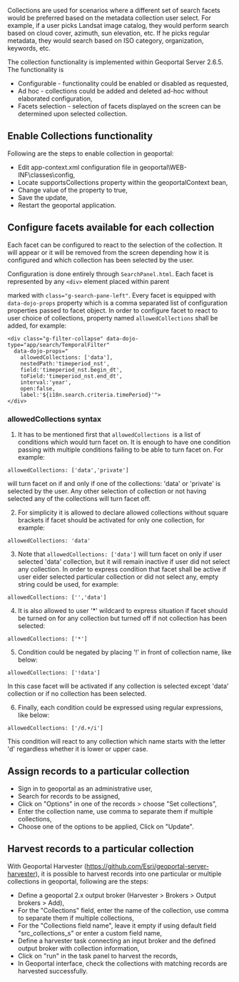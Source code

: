 Collections are used for scenarios where a different set of search facets would be preferred based on the metadata collection user select. For example, if a user picks Landsat image catalog, they would perform search based on cloud cover, azimuth, sun elevation, etc. If he picks regular metadata, they would search based on ISO category, organization, keywords, etc.

The collection functionality is implemented within Geoportal Server 2.6.5. The functionality is 

* Configurable - functionality could be enabled or disabled as requested,
* Ad hoc - collections could be added and deleted ad-hoc without elaborated configuration,
* Facets selection - selection of facets displayed on the screen can be determined upon selected collection.

## Enable Collections functionality

Following are the steps to enable collection in geoportal: 

* Edit app-context.xml configuration file in geoportal\WEB-INF\classes\config,
* Locate supportsCollections property within the geoportalContext bean,
* Change value of the property to true,
* Save the update,
* Restart the geoportal application.

## Configure facets available for each collection

Each facet can be configured to react to the selection of the collection. It will appear or it will be removed from the screen depending how it is configured and which collection has been selected by the user.

Configuration is done entirely through `SearchPanel.html`. Each facet is represented by any `<div>` element placed within parent <div> marked with `class="g-search-pane-left"`. Every facet is equipped with `data-dojo-props` property which is a comma separated list of configuration properties passed to facet object. In order to configure facet to react to user choice of collections, property named `allowedCollections` shall be added, for example:

```
<div class="g-filter-collapse" data-dojo-type="app/search/TemporalFilter"
  data-dojo-props="
    allowedCollections: ['data'],
    nestedPath:'timeperiod_nst',
    field:'timeperiod_nst.begin_dt',
    toField:'timeperiod_nst.end_dt',
    interval:'year',
    open:false,
    label:'${i18n.search.criteria.timePeriod}'">
</div>
```

### allowedCollections syntax
1. It has to be mentioned first that `allowedCollections `is a list of conditions which would turn facet on. It is enough to have one condition passing with multiple conditions failing to be able to turn facet on. For example:
```
allowedCollections: ['data','private']
```
will turn facet on if and only if one of the collections: 'data' or 'private' is selected by the user. Any other selection of collection or not having selected any of the collections will turn facet off.

2. For simplicity it is allowed to declare allowed collections without square brackets if facet should be activated for only one collection, for example:
```
allowedCollections: 'data'
```

3. Note that `allowedCollections: ['data']` will turn facet on only if user selected 'data' collection, but it will remain inactive if user did not select any collection. In order to express condition that facet shall be active if user eider selected particular collection or did not select any, empty string could be used, for example:
```
allowedCollections: ['','data']
```

4. It is also allowed to user '*' wildcard to express situation if facet should be turned on for any collection but turned off if not collection has been selected:
```
allowedCollections: ['*']
```

5. Condition could be negated by placing '!' in front of collection name, like below:
```
allowedCollections: ['!data']
```
In this case facet will be activated if any collection is selected except 'data' collection or if no collection has been selected.

6. Finally, each condition could be expressed using regular expressions, like below:
```
allowedCollections: ['/d.+/i']
```
This condition will react to any collection which name starts with the letter 'd' regardless whether it is lower or upper case.

## Assign records to a particular collection
* Sign in to geoportal as an administrative user,
* Search for records to be assigned,
* Click on "Options" in one of the records > choose "Set collections",
* Enter the collection name, use comma to separate them if multiple collections,
* Choose one of the options to be applied, Click on "Update".

## Harvest records to a particular collection
With Geoportal Harvester (https://github.com/Esri/geoportal-server-harvester), it is possible to harvest records into one particular or multiple collections in geoportal, following are the steps:
* Define a geoportal 2.x output broker (Harvester > Brokers > Output brokers > Add),
* For the "Collections" field, enter the name of the collection, use comma to separate them if multiple collections, 
* For the "Collections field name", leave it empty if using default field "src_collections_s" or enter a custom field name,
* Define a harvester task connecting an input broker and the defined output broker with collection information,
* Click on "run" in the task panel to harvest the records,
* In Geoportal interface, check the collections with matching records are harvested successfully. 
